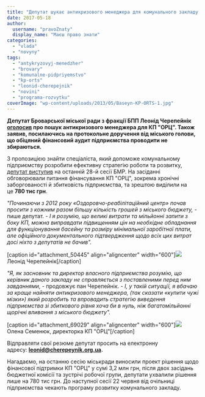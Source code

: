 ```yaml
---
title: "Депутат шукає антикризового менеджера для комунального закладу міста"
date: 2017-05-18
author: 
  username: "pravoZnaty"
  display_name: "Маєш право знати"
categories: 
  - "vlada"
  - "novyny"
tags: 
  - "antykryzovyj-menedzher"
  - "brovary"
  - "komunalne-pidpriyemstvo"
  - "kp-orts"
  - "leonid-cherepejnik"
  - "novini"
  - "programa-rozvytku"
coverImage: "wp-content/uploads/2013/05/Baseyn-KP-ORTS-1.jpg"
---
```


**Депутат Броварської міської ради з фракції БПП Леонід Черепейнік [оголосив](https://www.facebook.com/cherepeynik.ua/videos/1834223663509701/) про пошук антикризового менеджера для КП "ОРЦ". Також заявив, посилаючись на протокольне доручення від міського голови, що обіцяний фінансовий аудит підприємства проводити не збираються.**

З пропозицією знайти спеціаліста, який допоможе комунальному підприємству розробити ефективну стратегію роботи та розвитку, [депутат виступив](https://mpz.brovary.org/kp-orts-taky-otrymaye-groshi/) на останній 28-й сесії БМР. На засіданні обговорювали питання фінансування КП "ОРЦ", зокрема хронічні заборгованості й збитковість підприємства, та зрештою виділили на це **780 тис грн**.

_"Починаючи з 2012 року «Оздоровчо-реабілітаційний центр» почав просити з кожним разом більшу кількість грошей з міського бюджету,_ - пише депутат. - _І я розумію, що великі витрати та мільйонні запити з боку КП, можна виправдати підвищенням цін на необхідне обладнання для функціонування басейну та розміру мінімальної заробітної плати, але офіційного документального підтвердження щодо всіх цих витрат досі ніхто з депутатів не бачив"._

\[caption id="attachment\_50445" align="aligncenter" width="600"\][![](https://mpz.brovary.org/wp-content/uploads/2016/01/CHerepejnyk.jpg)](https://mpz.brovary.org/wp-content/uploads/2016/01/CHerepejnyk.jpg) Леонід Черепейнік\[/caption\]

_"Я, як засновник та директор власного підприємства розумію, що керівник даного закладу не справляється з поставленими перед ним завданнями,_ \- продовжує пан Черепейнік. - _І, у такій ситуації, я вбачаю за краще найняти антикризового менеджера, (так сказати «купити чужі мізки») який розробить та впровадить стратегію виведення підприємства зі збиткового рівня хоча би в нуль, ніж багатомільйонні щорічні вливання з міського бюджету"._

\[caption id="attachment\_69029" align="aligncenter" width="600"\][![](https://mpz.brovary.org/wp-content/uploads/2017/04/4361.jpg)](https://mpz.brovary.org/wp-content/uploads/2017/04/4361-1024x676.jpg) Олена Семенюк, директорка КП "ОРЦ"\[/caption\]

Відправляти свої резюме депутат просить на електронну адресу: **leonid@cherepeynik.org.ua.**

Нагадаємо, на останню сесію міськради виносили проект рішення щодо фінансової підтримки КП "ОРЦ" у сумі 3,2 млн грн, після двох засідань бюджетної комісії та зустрічі робочої групи, депутати ухвалили рішення лише на 780 тис грн. До наступної сесії 22 червня від очільниці підприємства чекають програму розвитку комунального закладу.
